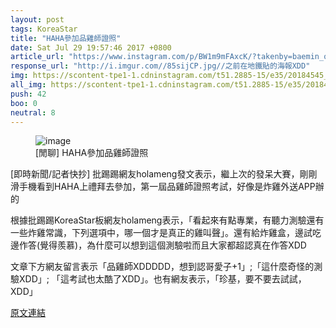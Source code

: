 ```yaml
---
layout: post
tags: KoreaStar
title: "HAHA參加品雞師證照"
date: Sat Jul 29 19:57:46 2017 +0800
article_url: "https://www.instagram.com/p/BW1m9mFAxcK/?takenby=baemin_official;https://www.instagram.com/p/BW2Gy5lAqUh/?takenby=baemin_official;https://www.instagram.com/p/BW1rl99gofT/?takenby=baemin_official"
response_url: "http://i.imgur.com//85sijCP.jpg//之前在地鐵貼的海報XDD"
img: https://scontent-tpe1-1.cdninstagram.com/t51.2885-15/e35/20184545_386053391797008_4283472593421336576_n.jpg
all_img: https://scontent-tpe1-1.cdninstagram.com/t51.2885-15/e35/20184965_137531233498477_4590767848363655168_n.jpg;https://scontent-tpe1-1.cdninstagram.com/t51.2885-15/e35/20181128_453309175032207_853509193984901120_n.jpg
push: 42
boo: 0
neutral: 8
---
```


<figure>
<img src="https://scontent-tpe1-1.cdninstagram.com/t51.2885-15/e35/20184545_386053391797008_4283472593421336576_n.jpg" alt="image">
<figcaption>
[閒聊] HAHA參加品雞師證照
</figcaption>
</figure>



[即時新聞/記者快抄] 批踢踢網友holameng發文表示，繼上次的發呆大賽，剛剛滑手機看到HAHA上禮拜去參加，第一屆品雞師證照考試，好像是炸雞外送APP辦的

根據批踢踢KoreaStar板網友holameng表示，「看起來有點專業，有聽力測驗還有一些炸雞常識，下列選項中，哪一個才是真正的雞叫聲」。還有給炸雞盒，邊試吃邊作答(覺得羨慕)，為什麼可以想到這個測驗啦而且大家都超認真在作答XDD

文章下方網友留言表示「品雞師XDDDDD，想到認哥愛子+1」;「這什麼奇怪的測驗XDD」; 「這考試也太酷了XDD」。也有網友表示，「珍基，要不要去試試，XDD」

<a href = "https://www.ptt.cc/bbs/KoreaStar/M.1501329470.A.5C1.html">原文連結</a>

